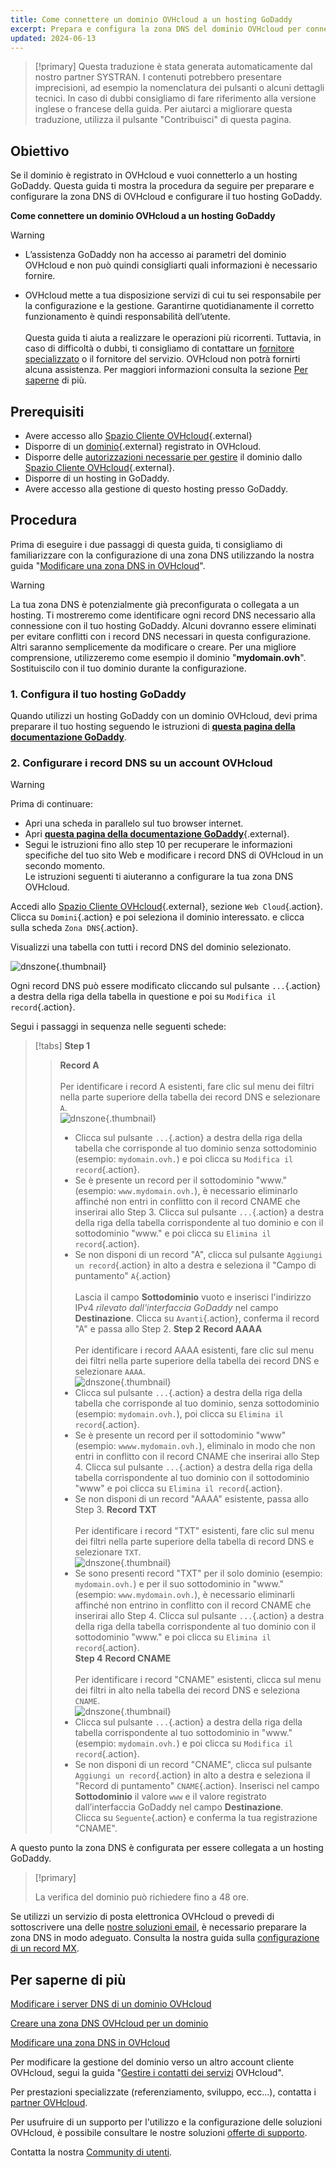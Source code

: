 ```yaml
---
title: Come connettere un dominio OVHcloud a un hosting GoDaddy
excerpt: Prepara e configura la zona DNS del dominio OVHcloud per connetterla a un hosting GoDaddy
updated: 2024-06-13
---
```


> [!primary]
> Questa traduzione è stata generata automaticamente dal nostro partner SYSTRAN. I contenuti potrebbero presentare imprecisioni, ad esempio la nomenclatura dei pulsanti o alcuni dettagli tecnici. In caso di dubbi consigliamo di fare riferimento alla versione inglese o francese della guida. Per aiutarci a migliorare questa traduzione, utilizza il pulsante "Contribuisci" di questa pagina.
>

## Obiettivo

Se il dominio è registrato in OVHcloud e vuoi connetterlo a un hosting GoDaddy. Questa guida ti mostra la procedura da seguire per preparare e configurare la zona DNS di OVHcloud e configurare il tuo hosting GoDaddy.

**Come connettere un dominio OVHcloud a un hosting GoDaddy**

> [!warning]
>
> - L’assistenza GoDaddy non ha accesso ai parametri del dominio OVHcloud e non può quindi consigliarti quali informazioni è necessario fornire.
>
> - OVHcloud mette a tua disposizione servizi di cui tu sei responsabile per la configurazione e la gestione. Garantirne quotidianamente il corretto funzionamento è quindi responsabilità dell’utente.<br><br> Questa guida ti aiuta a realizzare le operazioni più ricorrenti. Tuttavia, in caso di difficoltà o dubbi, ti consigliamo di contattare un [fornitore specializzato](/links/partner) o il fornitore del servizio. OVHcloud non potrà fornirti alcuna assistenza. Per maggiori informazioni consulta la sezione [Per saperne](#gofurther) di più.
>

## Prerequisiti

- Avere accesso allo [Spazio Cliente OVHcloud](/links/manager){.external}
- Disporre di un [dominio](/links/web/domains){.external} registrato in OVHcloud.
- Disporre delle [autorizzazioni necessarie per gestire](/pages/account_and_service_management/account_information/managing_contacts) il dominio dallo [Spazio Cliente OVHcloud](/links/manager){.external}.
- Disporre di un hosting in GoDaddy.
- Avere accesso alla gestione di questo hosting presso GoDaddy.

## Procedura

Prima di eseguire i due passaggi di questa guida, ti consigliamo di familiarizzare con la configurazione di una zona DNS utilizzando la nostra guida "[Modificare una zona DNS in OVHcloud](/pages/web_cloud/domains/dns_zone_edit)".

> [!warning]
>
> La tua zona DNS è potenzialmente già preconfigurata o collegata a un hosting. Ti mostreremo come identificare ogni record DNS necessario alla connessione con il tuo hosting GoDaddy. Alcuni dovranno essere eliminati per evitare conflitti con i record DNS necessari in questa configurazione. Altri saranno semplicemente da modificare o creare. Per una migliore comprensione, utilizzeremo come esempio il dominio "**mydomain.ovh**". Sostituiscilo con il tuo dominio durante la configurazione.

### 1. Configura il tuo hosting GoDaddy

Quando utilizzi un hosting GoDaddy con un dominio OVHcloud, devi prima preparare il tuo hosting seguendo le istruzioni di [**questa pagina della documentazione GoDaddy**](https://fr.godaddy.com/help/connect-my-websites-marketing-site-to-a-domain-registered-elsewhere-40612?lc=en-US).

### 2. Configurare i record DNS su un account OVHcloud

> [!warning]
>
> Prima di continuare: <br>
>
> - Apri una scheda in parallelo sul tuo browser internet.
> - Apri [**questa pagina della documentazione GoDaddy**](https://fr.godaddy.com/help/connect-my-websites-marketing-site-to-a-domain-registered-elsewhere-40612?lc=en-US){.external}.
> - Segui le istruzioni fino allo step 10 per recuperare le informazioni specifiche del tuo sito Web e modificare i record DNS di OVHcloud in un secondo momento.<br>
> Le istruzioni seguenti ti aiuteranno a configurare la tua zona DNS OVHcloud.

Accedi allo [Spazio Cliente OVHcloud](/links/manager){.external}, sezione `Web Cloud`{.action}. Clicca su `Domini`{.action} e poi seleziona il dominio interessato. e clicca sulla scheda `Zona DNS`{.action}.

Visualizzi una tabella con tutti i record DNS del dominio selezionato.

![dnszone](images/tab.png){.thumbnail}

Ogni record DNS può essere modificato cliccando sul pulsante `...`{.action} a destra della riga della tabella in questione e poi su `Modifica il record`{.action}.

Segui i passaggi in sequenza nelle seguenti schede:

> [!tabs]
> **Step 1**
>> **Record A**<br><br>
>> Per identificare i record A esistenti, fare clic sul menu dei filtri nella parte superiore della tabella dei record DNS e selezionare `A`.<br>
>> ![dnszone](images/filter-a.png){.thumbnail}<br>
>> - Clicca sul pulsante `...`{.action} a destra della riga della tabella che corrisponde al tuo dominio senza sottodominio (esempio: `mydomain.ovh.`) e poi clicca su `Modifica il record`{.action}.<br>
>> - Se è presente un record per il sottodominio "www." (esempio: `www.mydomain.ovh.`), è necessario eliminarlo affinché non entri in conflitto con il record CNAME che inserirai allo Step 3. Clicca sul pulsante `...`{.action} a destra della riga della tabella corrispondente al tuo dominio e con il sottodominio "www." e poi clicca su `Elimina il record`{.action}.<br>
>> - Se non disponi di un record "A", clicca sul pulsante `Aggiungi un record`{.action} in alto a destra e seleziona il "Campo di puntamento" `A`{.action}<br><br>
>> Lascia il campo **Sottodominio** vuoto e inserisci l'indirizzo IPv4 *rilevato dall'interfaccia GoDaddy* nel campo **Destinazione**.
>> Clicca su `Avanti`{.action}, conferma il record "A" e passa allo Step 2.
> **Step 2**
>> **Record AAAA**<br><br>
>>  Per identificare i record AAAA esistenti, fare clic sul menu dei filtri nella parte superiore della tabella dei record DNS e selezionare `AAAA`.<br>
>> ![dnszone](images/filter-aaaa.png){.thumbnail}<br>
>> - Clicca sul pulsante `...`{.action} a destra della riga della tabella che corrisponde al tuo dominio, senza sottodominio (esempio: `mydomain.ovh.`), poi clicca su `Elimina il record`{.action}.<br>
>> - Se è presente un record per il sottodominio "www" (esempio: `wwww.mydomain.ovh.`), eliminalo in modo che non entri in conflitto con il record CNAME che inserirai allo Step 4. Clicca sul pulsante `...`{.action} a destra della riga della tabella corrispondente al tuo dominio con il sottodominio "www" e poi clicca su `Elimina il record`{.action}.<br>
>> - Se non disponi di un record "AAAA" esistente, passa allo Step 3.
>> **Record TXT**<br><br>
>>  Per identificare i record "TXT" esistenti, fare clic sul menu dei filtri nella parte superiore della tabella di record DNS e selezionare `TXT`.<br>
>> ![dnszone](images/filter-txt.png){.thumbnail}<br>
>> - Se sono presenti record "TXT" per il solo dominio (esempio: `mydomain.ovh.`) e per il suo sottodominio in "www." (esempio: `www.mydomain.ovh.`), è necessario eliminarli affinché non entrino in conflitto con il record CNAME che inserirai allo Step 4. Clicca sul pulsante `...`{.action} a destra della riga della tabella corrispondente al tuo dominio con il sottodominio "www." e poi clicca su `Elimina il record`{.action}.<br>
> **Step 4**
>> **Record CNAME**<br><br>
>>  Per identificare i record "CNAME" esistenti, clicca sul menu dei filtri in alto nella tabella dei record DNS e seleziona `CNAME`.<br>
>> ![dnszone](images/filter-cname.png){.thumbnail}<br>
>> - Clicca sul pulsante `...`{.action} a destra della riga della tabella corrispondente al tuo sottodominio in "www." (esempio: `mydomain.ovh.`) e poi clicca su `Modifica il record`{.action}.<br>
>> - Se non disponi di un record "CNAME", clicca sul pulsante `Aggiungi un record`{.action} in alto a destra e seleziona il "Record di puntamento" `CNAME`{.action}.
>> Inserisci nel campo **Sottodominio** il valore `www` e il valore registrato dall’interfaccia GoDaddy nel campo **Destinazione**.<br>
>> Clicca su `Seguente`{.action} e conferma la tua registrazione "CNAME".

A questo punto la zona DNS è configurata per essere collegata a un hosting GoDaddy.

> [!primary]
>
> La verifica del dominio può richiedere fino a 48 ore.

Se utilizzi un servizio di posta elettronica OVHcloud o prevedi di sottoscrivere una delle [nostre soluzioni email](/links/web/emails), è necessario preparare la zona DNS in modo adeguato. Consulta la nostra guida sulla [configurazione di un record MX](/pages/web_cloud/domains/dns_zone_mx).

## Per saperne di più <a name="go-further"></a>

[Modificare i server DNS di un dominio OVHcloud](/pages/web_cloud/domains/dns_server_general_information)

[Creare una zona DNS OVHcloud per un dominio](/pages/web_cloud/domains/dns_zone_create)

[Modificare una zona DNS in OVHcloud](/pages/web_cloud/domains/dns_zone_edit)

Per modificare la gestione del dominio verso un altro account cliente OVHcloud, segui la guida "[Gestire i contatti dei servizi](/pages/account_and_service_management/account_information/managing_contacts) OVHcloud".

Per prestazioni specializzate (referenziamento, sviluppo, ecc...), contatta i [partner OVHcloud](/links/partner).

Per usufruire di un supporto per l'utilizzo e la configurazione delle soluzioni OVHcloud, è possibile consultare le nostre soluzioni [offerte di supporto](/links/support).

Contatta la nostra [Community di utenti](/links/community).
